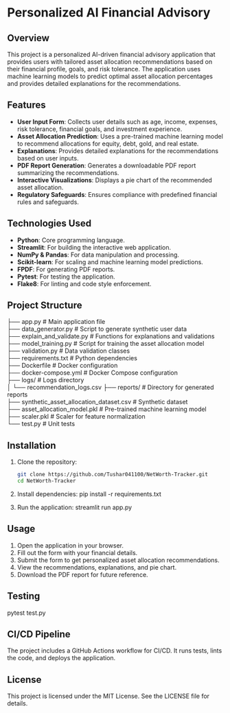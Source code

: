 # Personalized AI Financial Advisory

## Overview
This project is a personalized AI-driven financial advisory application that provides users with tailored asset allocation recommendations based on their financial profile, goals, and risk tolerance. The application uses machine learning models to predict optimal asset allocation percentages and provides detailed explanations for the recommendations.

## Features
- **User Input Form**: Collects user details such as age, income, expenses, risk tolerance, financial goals, and investment experience.
- **Asset Allocation Prediction**: Uses a pre-trained machine learning model to recommend allocations for equity, debt, gold, and real estate.
- **Explanations**: Provides detailed explanations for the recommendations based on user inputs.
- **PDF Report Generation**: Generates a downloadable PDF report summarizing the recommendations.
- **Interactive Visualizations**: Displays a pie chart of the recommended asset allocation.
- **Regulatory Safeguards**: Ensures compliance with predefined financial rules and safeguards.

## Technologies Used
- **Python**: Core programming language.
- **Streamlit**: For building the interactive web application.
- **NumPy & Pandas**: For data manipulation and processing.
- **Scikit-learn**: For scaling and machine learning model predictions.
- **FPDF**: For generating PDF reports.
- **Pytest**: For testing the application.
- **Flake8**: For linting and code style enforcement.

## Project Structure

├── app.py # Main application file \
├── data_generator.py # Script to generate synthetic user data \
├── explain_and_validate.py # Functions for explanations and validations \
├── model_training.py # Script for training the asset allocation model \
├── validation.py # Data validation classes \
├── requirements.txt # Python dependencies \
├── Dockerfile # Docker configuration \
├── docker-compose.yml # Docker Compose configuration \
├── logs/ # Logs directory \
│ └── recommendation_logs.csv
├── reports/ # Directory for generated reports \
├── synthetic_asset_allocation_dataset.csv # Synthetic dataset \
├── asset_allocation_model.pkl # Pre-trained machine learning model \
├── scaler.pkl # Scaler for feature normalization \
└── test.py # Unit tests

## Installation
1. Clone the repository:
   ```bash
   git clone https://github.com/Tushar041100/NetWorth-Tracker.git
   cd NetWorth-Tracker

2. Install dependencies:
   pip install -r requirements.txt

3. Run the application:
   streamlit run app.py

## Usage
1. Open the application in your browser.
2. Fill out the form with your financial details.
3. Submit the form to get personalized asset allocation recommendations.
4. View the recommendations, explanations, and pie chart.
5. Download the PDF report for future reference.      

## Testing
   pytest test.py

## CI/CD Pipeline
The project includes a GitHub Actions workflow for CI/CD. It runs tests, lints the code, and deploys the application.

## License
This project is licensed under the MIT License. See the LICENSE file for details.